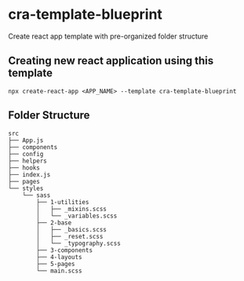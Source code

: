 # cra-template-blueprint

Create react app template with pre-organized folder structure

## Creating new react application using this template

```
npx create-react-app <APP_NAME> --template cra-template-blueprint
```

## Folder Structure

```
src
├── App.js
├── components
├── config
├── helpers
├── hooks
├── index.js
├── pages
└── styles
    └── sass
        ├── 1-utilities
        │   ├── _mixins.scss
        │   └── _variables.scss
        ├── 2-base
        │   ├── _basics.scss
        │   ├── _reset.scss
        │   └── _typography.scss
        ├── 3-components
        ├── 4-layouts
        ├── 5-pages
        └── main.scss
```
